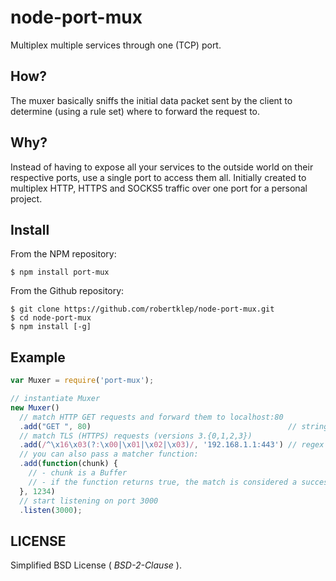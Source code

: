 # node-port-mux

Multiplex multiple services through one (TCP) port.

## How?

The muxer basically sniffs the initial data packet sent by the client to
determine (using a rule set) where to forward the request to.

## Why?

Instead of having to expose all your services to the outside world on their
respective ports, use a single port to access them all. Initially created
to multiplex HTTP, HTTPS and SOCKS5 traffic over one port for a personal
project.

## Install
From the NPM repository:
```
$ npm install port-mux
```

From the Github repository:
```
$ git clone https://github.com/robertklep/node-port-mux.git
$ cd node-port-mux
$ npm install [-g]
```

## Example

```javascript
var Muxer = require('port-mux');

// instantiate Muxer
new Muxer()
  // match HTTP GET requests and forward them to localhost:80
  .add("GET ", 80)                                            // string
  // match TLS (HTTPS) requests (versions 3.{0,1,2,3})
  .add(/^\x16\x03(?:\x00|\x01|\x02|\x03)/, '192.168.1.1:443') // regex
  // you can also pass a matcher function:
  .add(function(chunk) {
    // - chunk is a Buffer
    // - if the function returns true, the match is considered a success.
  }, 1234)
  // start listening on port 3000
  .listen(3000);
```

## LICENSE

Simplified BSD License ( *BSD-2-Clause* ).
